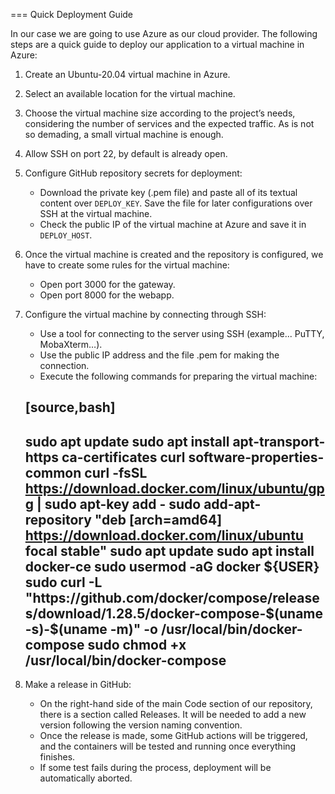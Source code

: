 === Quick Deployment Guide

In our case we are going to use Azure as our cloud provider. The following steps are a quick guide to deploy our application to a virtual machine in Azure:

1. Create an Ubuntu-20.04 virtual machine in Azure.
2. Select an available location for the virtual machine.
3. Choose the virtual machine size according to the project’s needs, considering the number of services and the expected traffic. As is not so demading, a small virtual machine is enough.
4. Allow SSH on port 22, by default is already open.
5. Configure GitHub repository secrets for deployment:
   - Download the private key (.pem file) and paste all of its textual content over `DEPLOY_KEY`. Save the file for later configurations over SSH at the virtual machine.
   - Check the public IP of the virtual machine at Azure and save it in `DEPLOY_HOST`.
6. Once the virtual machine is created and the repository is configured, we have to create some rules for the virtual machine:
   - Open port 3000 for the gateway.
   - Open port 8000 for the webapp.
7. Configure the virtual machine by connecting through SSH:
   - Use a tool for connecting to the server using SSH (example... PuTTY, MobaXterm…​).
   - Use the public IP address and the file .pem for making the connection.
   - Execute the following commands for preparing the virtual machine:

    [source,bash]
    ----
    sudo apt update
    sudo apt install apt-transport-https ca-certificates curl software-properties-common
    curl -fsSL https://download.docker.com/linux/ubuntu/gpg | sudo apt-key add -
    sudo add-apt-repository "deb [arch=amd64] https://download.docker.com/linux/ubuntu focal stable"
    sudo apt update
    sudo apt install docker-ce
    sudo usermod -aG docker ${USER}
    sudo curl -L "https://github.com/docker/compose/releases/download/1.28.5/docker-compose-$(uname -s)-$(uname -m)" -o /usr/local/bin/docker-compose
    sudo chmod +x /usr/local/bin/docker-compose
    ----

8. Make a release in GitHub:
   - On the right-hand side of the main Code section of our repository, there is a section called Releases. It will be needed to add a new version following the version naming convention.
   - Once the release is made, some GitHub actions will be triggered, and the containers will be tested and running once everything finishes.
   - If some test fails during the process, deployment will be automatically aborted.